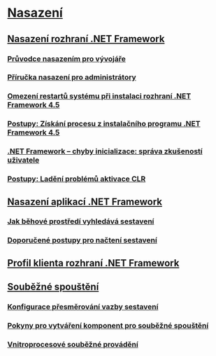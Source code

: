 # [Nasazení](index.md)
## [Nasazení rozhraní .NET Framework](deploying-the-net-framework.md)
### [Průvodce nasazením pro vývojáře](deployment-guide-for-developers.md)
### [Příručka nasazení pro administrátory](guide-for-administrators.md)
### [Omezení restartů systému při instalaci rozhraní .NET Framework 4.5](reducing-system-restarts.md)
### [Postupy: Získání procesu z instalačního programu .NET Framework 4.5](how-to-get-progress-from-the-dotnet-installer.md)
### [.NET Framework – chyby inicializace: správa zkušeností uživatele](initialization-errors-managing-the-user-experience.md)
### [Postupy: Ladění problémů aktivace CLR](how-to-debug-clr-activation-issues.md)
## [Nasazení aplikací .NET Framework](net-framework-applications.md)
### [Jak běhové prostředí vyhledává sestavení](how-the-runtime-locates-assemblies.md)
### [Doporučené postupy pro načtení sestavení](best-practices-for-assembly-loading.md)
## [Profil klienta rozhraní .NET Framework](client-profile.md)
## [Souběžné spouštění](side-by-side-execution.md)
### [Konfigurace přesměrování vazby sestavení](configuring-assembly-binding-redirection.md)
### [Pokyny pro vytváření komponent pro souběžné spouštění](guidelines-for-creating-components-for-side-by-side-execution.md)
### [Vnitroprocesové souběžné provádění](in-process-side-by-side-execution.md)
